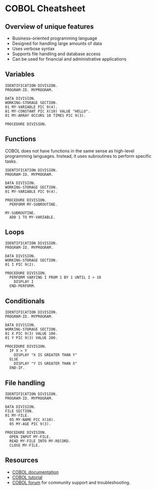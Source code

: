 # COBOL Cheatsheet

## Overview of unique features

- Business-oriented programming language
- Designed for handling large amounts of data
- Uses verbose syntax
- Supports file handling and database access
- Can be used for financial and administrative applications

## Variables

```cobol
IDENTIFICATION DIVISION.
PROGRAM-ID. MYPROGRAM.

DATA DIVISION.
WORKING-STORAGE SECTION.
01 MY-VARIABLE PIC 9(4).
01 MY-CONSTANT PIC X(10) VALUE "HELLO".
01 MY-ARRAY OCCURS 10 TIMES PIC 9(3).

PROCEDURE DIVISION.
```

## Functions

COBOL does not have functions in the same sense as high-level programming languages. Instead, it uses subroutines to perform specific tasks.

```cobol
IDENTIFICATION DIVISION.
PROGRAM-ID. MYPROGRAM.

DATA DIVISION.
WORKING-STORAGE SECTION.
01 MY-VARIABLE PIC 9(4).

PROCEDURE DIVISION.
  PERFORM MY-SUBROUTINE.

MY-SUBROUTINE.
  ADD 1 TO MY-VARIABLE.
```

## Loops

```cobol
IDENTIFICATION DIVISION.
PROGRAM-ID. MYPROGRAM.

DATA DIVISION.
WORKING-STORAGE SECTION.
01 I PIC 9(2).

PROCEDURE DIVISION.
  PERFORM VARYING I FROM 1 BY 1 UNTIL I > 10
    DISPLAY I
  END-PERFORM.
```

## Conditionals

```cobol
IDENTIFICATION DIVISION.
PROGRAM-ID. MYPROGRAM.

DATA DIVISION.
WORKING-STORAGE SECTION.
01 X PIC 9(3) VALUE 100.
01 Y PIC 9(3) VALUE 200.

PROCEDURE DIVISION.
  IF X > Y
    DISPLAY "X IS GREATER THAN Y"
  ELSE
    DISPLAY "Y IS GREATER THAN X"
  END-IF.
```

## File handling

```cobol
IDENTIFICATION DIVISION.
PROGRAM-ID. MYPROGRAM.

DATA DIVISION.
FILE SECTION.
01 MY-FILE.
  05 MY-NAME PIC X(10).
  05 MY-AGE PIC 9(3).

PROCEDURE DIVISION.
  OPEN INPUT MY-FILE.
  READ MY-FILE INTO MY-RECORD.
  CLOSE MY-FILE.
```

## Resources

- [COBOL documentation](https://www.ibm.com/docs/en/cobol/)
- [COBOL tutorial](https://www.tutorialspoint.com/cobol/index.htm)
- [COBOL forum](https://stackoverflow.com/questions/tagged/cobol) for community support and troubleshooting.